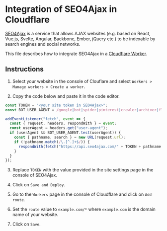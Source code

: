 # Integration of SEO4Ajax in Cloudflare


[SEO4Ajax](https://www.seo4ajax.com) is a service that allows AJAX websites
(e.g. based on React, Vue.js, Svelte, Angular, Backbone, Ember, jQuery etc.) to
be indexable by search engines and social networks.

This file describes how to integrate SEO4Ajax in a [Cloudflare Worker](https://workers.cloudflare.com/).

## Instructions

1. Select your website in the console of Clouflare and select `Workers > Manage workers > Create a worker`.

2. Copy the code below and paste it in the code editor.

```js
const TOKEN = "<your site token in SEO4Ajax>";
const BOT_USER_AGENT = /google|bot|spider|pinterest|crawler|archiver|flipboardproxy|mediapartners|facebookexternalhit|insights|quora|whatsapp|slurp/i;

addEventListener("fetch", event => {
  const { request, headers, respondWith } = event;
  const userAgent = headers.get("user-agent");
  if (userAgent && BOT_USER_AGENT.test(userAgent)) {
    const { pathname, search } = new URL(request.url);
    if (!pathname.match(/\.[^.]+$/)) {
      respondWith(fetch("https://api.seo4ajax.com/" + TOKEN + pathname + search));
    }
  }
});
```

3. Replace `TOKEN` with the value provided in the site settings page in the console of SEO4Ajax.

4. Click on `Save and Deploy`.

5. Go to the `Workers` page in the console of Cloudflare and click on `Add route`.

6. Set the `route` value to `example.com/*` where `example.com` is the domain name of your website.

7. Click on `Save`.
